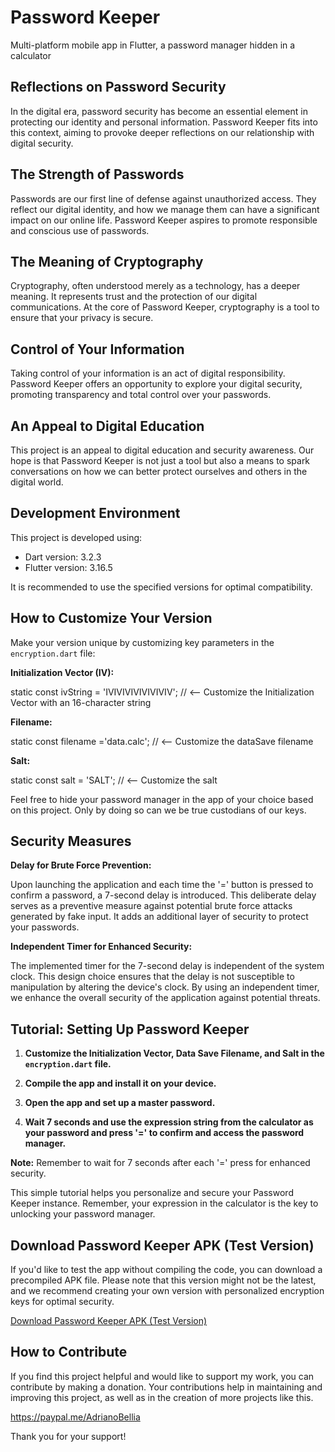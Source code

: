 # Password Keeper

Multi-platform mobile app in Flutter, a password manager hidden in a calculator

## Reflections on Password Security

In the digital era, password security has become an essential element in protecting our identity and personal information. Password Keeper fits into this context, aiming to provoke deeper reflections on our relationship with digital security.

## The Strength of Passwords

Passwords are our first line of defense against unauthorized access. They reflect our digital identity, and how we manage them can have a significant impact on our online life. Password Keeper aspires to promote responsible and conscious use of passwords.

## The Meaning of Cryptography

Cryptography, often understood merely as a technology, has a deeper meaning. It represents trust and the protection of our digital communications. At the core of Password Keeper, cryptography is a tool to ensure that your privacy is secure.

## Control of Your Information

Taking control of your information is an act of digital responsibility. Password Keeper offers an opportunity to explore your digital security, promoting transparency and total control over your passwords.

## An Appeal to Digital Education

This project is an appeal to digital education and security awareness. Our hope is that Password Keeper is not just a tool but also a means to spark conversations on how we can better protect ourselves and others in the digital world.

## Development Environment

This project is developed using:

- Dart version: 3.2.3
- Flutter version: 3.16.5

It is recommended to use the specified versions for optimal compatibility.

## How to Customize Your Version

Make your version unique by customizing key parameters in the `encryption.dart` file:

**Initialization Vector (IV):**

static const ivString = 'IVIVIVIVIVIVIVIV'; // <-- Customize the Initialization Vector with an 16-character string

**Filename:**

static const filename ='data.calc';                 // <-- Customize the dataSave filename

**Salt:**

static const salt = 'SALT';                         // <-- Customize the salt

Feel free to hide your password manager in the app of your choice based on this project. Only by doing so can we be true custodians of our keys.

## Security Measures

**Delay for Brute Force Prevention:**

Upon launching the application and each time the '=' button is pressed to confirm a password, a 7-second delay is introduced. This deliberate delay serves as a preventive measure against potential brute force attacks generated by fake input. It adds an additional layer of security to protect your passwords.

**Independent Timer for Enhanced Security:**

The implemented timer for the 7-second delay is independent of the system clock. This design choice ensures that the delay is not susceptible to manipulation by altering the device's clock. By using an independent timer, we enhance the overall security of the application against potential threats.

## Tutorial: Setting Up Password Keeper

1. **Customize the Initialization Vector, Data Save Filename, and Salt in the `encryption.dart` file.**

2. **Compile the app and install it on your device.**

3. **Open the app and set up a master password.**

4. **Wait 7 seconds and use the expression string from the calculator as your password and press '=' to confirm and access the password manager.**

**Note:** Remember to wait for 7 seconds after each '=' press for enhanced security.

This simple tutorial helps you personalize and secure your Password Keeper instance. Remember, your expression in the calculator is the key to unlocking your password manager.

## Download Password Keeper APK (Test Version)

If you'd like to test the app without compiling the code, you can download a precompiled APK file. Please note that this version might not be the latest, and we recommend creating your own version with personalized encryption keys for optimal security.

[Download Password Keeper APK (Test Version)](https://github.com/adrianobellia/pwd_keeper/raw/5e193e279340d22d6e3b871e92cd393b7da68a68/APK/pwd_keeper.apk)

## How to Contribute

If you find this project helpful and would like to support my work, you can contribute by making a donation. Your contributions help in maintaining and improving this project, as well as in the creation of more projects like this.

https://paypal.me/AdrianoBellia

Thank you for your support!